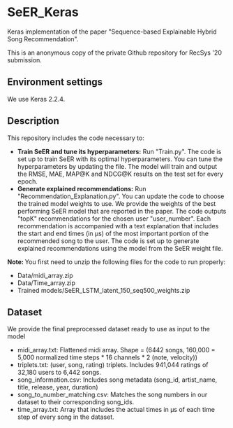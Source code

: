 # SeER_Keras
Keras implementation of the paper "Sequence-based Explainable Hybrid Song Recommendation".

This is an anonymous copy of the private Github repository for RecSys '20 submission.

## Environment settings
We use Keras 2.2.4.

## Description
This repository includes the code necessary to:
* <b>Train SeER and tune its hyperparameters:</b>
Run "Train.py". The code is set up to train SeER with its optimal hyperparameters. You can tune the hyperparameters by updating the file. The model will train and output the RMSE, MAE, MAP@K and NDCG@K results on the test set for every epoch.
* <b>Generate explained recommendations:</b>
Run "Recommendation_Explanation.py". You can update the code to choose the trained model weights to use. We provide the weights of the best performing SeER model that are reported in the paper. The code outputs "topK" recommendations for the chosen user "user_number". Each recommendation is accompanied with a text explanation that includes the start and end times (in μs) of the most important portion of the recommended song to the user. The code is set up to generate explained recommendations using the model from the SeER weight file.

<b>Note: </b>You first need to unzip the following files for the code to run properly:
* Data/midi_array.zip
* Data/Time_array.zip
* Trained models/SeER_LSTM_latent_150_seq500_weights.zip

## Dataset
We provide the final preprocessed dataset ready to use as input to the model
* midi_array.txt: Flattened midi array. Shape = (6442 songs, 160,000 = 5,000 normalized time steps * 16 channels * 2 (note, velocity))
* triplets.txt: (user, song, rating) triplets. Includes 941,044 ratings of 32,180 users to 6,442 songs.
* song_information.csv: Includes song metadata (song_id, artist_name, title, release, year, duration)
* song_to_number_matching.csv: Matches the song numbers in our dataset to their corresponding song_ids.
* time_array.txt: Array that includes the actual times in μs of each time step of every song in the dataset.
